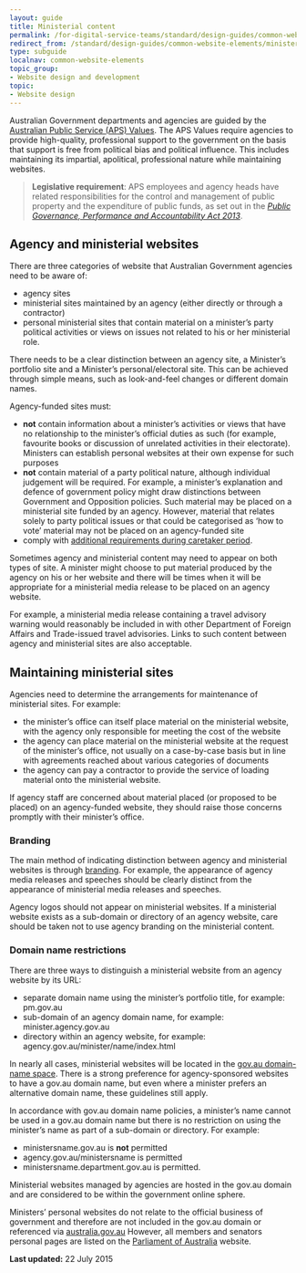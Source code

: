 ```yaml
---
layout: guide
title: Ministerial content
permalink: /for-digital-service-teams/standard/design-guides/common-website-elements/ministerial-content/
redirect_from: /standard/design-guides/common-website-elements/ministerial-content/
type: subguide
localnav: common-website-elements
topic_group:
- Website design and development
topic:
- Website design
---
```

Australian Government departments and agencies are guided by the [Australian Public Service (APS) Values](http://www.apsc.gov.au/working-in-the-aps/your-rights-and-responsibilities-as-an-aps-employee). The APS Values require agencies to provide high-quality, professional support to the government on the basis that support is free from political bias and political influence. This includes maintaining its impartial, apolitical, professional nature while maintaining websites.

>**Legislative requirement**: APS employees and agency heads have related responsibilities for the control and management of public property and the expenditure of public funds, as set out in the [_Public Governance, Performance and Accountability Act 2013_](https://www.comlaw.gov.au/Details/C2013A00123/).

## Agency and ministerial websites

There are three categories of website that Australian Government agencies need to be aware of:

*   agency sites
*   ministerial sites maintained by an agency (either directly or through a contractor)
*   personal ministerial sites that contain material on a minister’s party political activities or views on issues not related to his or her ministerial role.

There needs to be a clear distinction between an agency site, a Minister’s portfolio site and a Minister’s personal/electoral site. This can be achieved through simple means, such as look-and-feel changes or different domain names.

Agency-funded sites must:

*   **not** contain information about a minister’s activities or views that have no relationship to the minister’s official duties as such (for example, favourite books or discussion of unrelated activities in their electorate). Ministers can establish personal websites at their own expense for such purposes
*   **not** contain material of a party political nature, although individual judgement will be required. For example, a minister’s explanation and defence of government policy might draw distinctions between Government and Opposition policies. Such material may be placed on a ministerial site funded by an agency. However, material that relates solely to party political issues or that could be categorised as ‘how to vote’ material may not be placed on an agency-funded site
*   comply with [additional requirements during caretaker period](/standard/design-guides/common-website-elements/caretaker-conventions/).

Sometimes agency and ministerial content may need to appear on both types of site. A minister might choose to put material produced by the agency on his or her website and there will be times when it will be appropriate for a ministerial media release to be placed on an agency website.

For example, a ministerial media release containing a travel advisory warning would reasonably be included in with other Department of Foreign Affairs and Trade-issued travel advisories. Links to such content between agency and ministerial sites are also acceptable.

## Maintaining ministerial sites

Agencies need to determine the arrangements for maintenance of ministerial sites. For example:

*   the minister’s office can itself place material on the ministerial website, with the agency only responsible for meeting the cost of the website
*   the agency can place material on the ministerial website at the request of the minister’s office, not usually on a case-by-case basis but in line with agreements reached about various categories of documents
*   the agency can pay a contractor to provide the service of loading material onto the ministerial website.

If agency staff are concerned about material placed (or proposed to be placed) on an agency-funded website, they should raise those concerns promptly with their minister’s office.

### Branding

The main method of indicating distinction between agency and ministerial websites is through [branding](/standard/design-guides/branding/). For example, the appearance of agency media releases and speeches should be clearly distinct from the appearance of ministerial media releases and speeches.

Agency logos should not appear on ministerial websites. If a ministerial website exists as a sub-domain or directory of an agency website, care should be taken not to use agency branding on the ministerial content.

### Domain name restrictions

There are three ways to distinguish a ministerial website from an agency website by its URL:

*   separate domain name using the minister’s portfolio title, for example: pm.gov.au
*   sub-domain of an agency domain name, for example: minister.agency.gov.au
*   directory within an agency website, for example: agency.gov.au/minister/name/index.html

In nearly all cases, ministerial websites will be located in the [gov.au domain-name space](/standard/design-guides/domain-names/). There is a strong preference for agency-sponsored websites to have a gov.au domain name, but even where a minister prefers an alternative domain name, these guidelines still apply.

In accordance with gov.au domain name policies, a minister’s name cannot be used in a gov.au domain name but there is no restriction on using the minister’s name as part of a sub-domain or directory. For example:

*   ministersname.gov.au is **not** permitted
*   agency.gov.au/ministersname is permitted
*   ministersname.department.gov.au is permitted.

Ministerial websites managed by agencies are hosted in the gov.au domain and are considered to be within the government online sphere.

Ministers’ personal websites do not relate to the official business of government and therefore are not included in the gov.au domain or referenced via [australia.gov.au](http://www.australia.gov.au/) However, all members and senators personal pages are listed on the [Parliament of Australia](http://www.aph.gov.au/) website.

**Last updated:** 22 July 2015